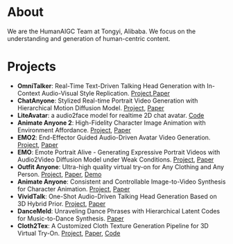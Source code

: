 # About
We are the HumanAIGC Team at Tongyi, Alibaba. We focus on the understanding and generation of human-centric content.

# Projects 
- **OmniTalker**: Real-Time Text-Driven Talking Head Generation with In-Context Audio-Visual Style Replication. [Project](https://humanaigc.github.io/omnitalker/),[Paper](https://arxiv.org/pdf/2504.02433)
- **ChatAnyone**: Stylized Real-time Portrait Video Generation with Hierarchical Motion Diffusion Model. [Project](https://humanaigc.github.io/chat-anyone/), [Paper](https://arxiv.org/abs/2503.21144)
- **LiteAvatar**: a audio2face model for realtime 2D chat avatar. [Code](https://github.com/HumanAIGC/lite-avatar)
- **Animate Anyone 2**: High-Fidelity Character Image Animation with Environment Affordance. [Project](https://humanaigc.github.io/animate-anyone-2/), [Paper](https://arxiv.org/pdf/2502.06145)
- **EMO2**: End-Effector Guided Audio-Driven Avatar Video Generation. [Project](https://humanaigc.github.io/emote-portrait-alive-2/), [Paper](https://arxiv.org/abs/2501.10687)
- **EMO**: Emote Portrait Alive - Generating Expressive Portrait Videos with Audio2Video Diffusion Model under Weak Conditions. [Project](https://humanaigc.github.io/emote-portrait-alive/), [Paper](https://arxiv.org/abs/2402.17485)
- **Outfit Anyone**: Ultra-high quality virtual try-on for Any Clothing and Any Person. [Project](https://humanaigc.github.io/outfit-anyone/), [Paper](https://arxiv.org/pdf/2407.16224), [Demo](https://humanaigc.github.io/outfit-anyone/)
- **Animate Anyone**: Consistent and Controllable Image-to-Video Synthesis for Character Animation. [Project](https://humanaigc.github.io/animate-anyone/), [Paper](https://arxiv.org/pdf/2311.17117)
- **VividTalk**: One-Shot Audio-Driven Talking Head Generation Based on 3D Hybrid Prior. [Project](https://humanaigc.github.io/vivid-talk/), [Paper](https://arxiv.org/pdf/2312.01841)
- **DanceMeld**: Unraveling Dance Phrases with Hierarchical Latent Codes for Music-to-Dance Synthesis. [Paper](https://arxiv.org/abs/2401.10242)
- **Cloth2Tex**: A Customized Cloth Texture Generation Pipeline for 3D Virtual Try-On. [Project](https://tomguluson92.github.io/projects/cloth2tex/), [Paper](https://arxiv.org/abs/2308.04288), [Code](https://github.com/HumanAIGC/Cloth2Tex)
